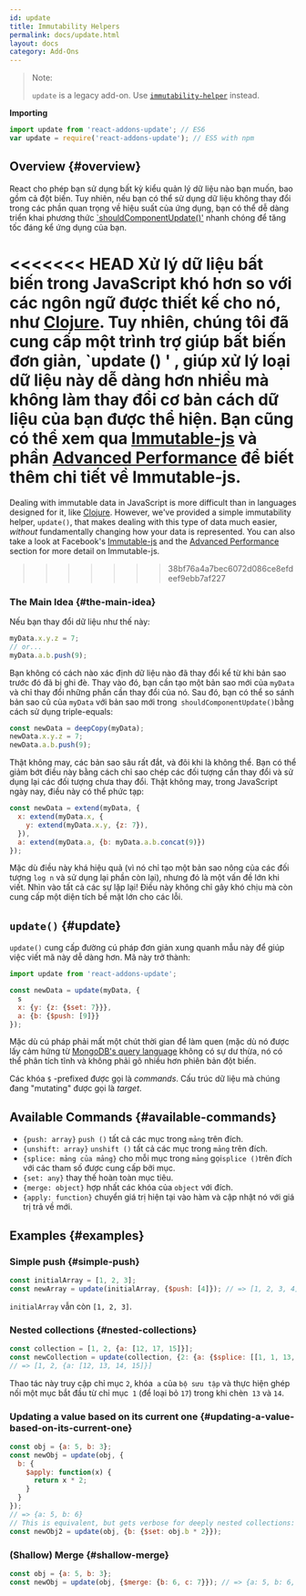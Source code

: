 ```yaml
---
id: update
title: Immutability Helpers
permalink: docs/update.html
layout: docs
category: Add-Ons
---
```


> Note:
>
> `update` is a legacy add-on. Use [`immutability-helper`](https://github.com/kolodny/immutability-helper) instead.

**Importing**

```javascript
import update from 'react-addons-update'; // ES6
var update = require('react-addons-update'); // ES5 with npm
```

## Overview {#overview}

React cho phép bạn sử dụng bất kỳ kiểu quản lý dữ liệu nào bạn muốn, bao gồm cả đột biến. Tuy nhiên, nếu bạn có thể sử
dụng dữ liệu không thay đổi trong các phần quan trọng về hiệu suất của ứng dụng, bạn có thể dễ dàng triển khai phương
thức [`shouldComponentUpdate()'](/docs/react-component.html#shouldcomponentupdate) nhanh chóng để tăng tốc đáng kể ứng
dụng của bạn.

<<<<<<< HEAD
Xử lý dữ liệu bất biến trong JavaScript khó hơn so với các ngôn ngữ được thiết kế cho nó,
như [Clojure](https://clojure.org/). Tuy nhiên, chúng tôi đã cung cấp một trình trợ giúp bất biến đơn giản, `update () '
, giúp xử lý loại dữ
liệu này dễ dàng hơn nhiều mà không làm thay đổi cơ bản cách dữ liệu của bạn được thể hiện. Bạn cũng có thể xem
qua [Immutable-js](https://facebook.github.io/immutable-js/docs/) và
phần [Advanced Performance](/docs/advanced-performance.html) để biết thêm chi tiết về Immutable-js.
=======
Dealing with immutable data in JavaScript is more difficult than in languages designed for it, like [Clojure](https://clojure.org/). However, we've provided a simple immutability helper, `update()`, that makes dealing with this type of data much easier, *without* fundamentally changing how your data is represented. You can also take a look at Facebook's [Immutable-js](https://immutable-js.com/docs/latest@main/) and the [Advanced Performance](/docs/advanced-performance.html) section for more detail on Immutable-js.
>>>>>>> 38bf76a4a7bec6072d086ce8efdeef9ebb7af227

### The Main Idea {#the-main-idea}

Nếu bạn thay đổi dữ liệu như thế này:

```js
myData.x.y.z = 7;
// or...
myData.a.b.push(9);
```

Bạn không có cách nào xác định dữ liệu nào đã thay đổi kể từ khi bản sao trước đó đã bị ghi đè. Thay vào đó, bạn cần tạo
một bản sao mới của `myData` và chỉ thay đổi những phần cần thay đổi của nó. Sau đó, bạn có thể so sánh bản sao cũ
của `myData` với bản sao mới trong` shouldComponentUpdate()`bằng cách sử dụng triple-equals:

```js
const newData = deepCopy(myData);
newData.x.y.z = 7;
newData.a.b.push(9);
```

Thật không may, các bản sao sâu rất đắt, và đôi khi là không thể. Bạn có thể giảm bớt điều này bằng cách chỉ sao chép
các đối tượng cần thay đổi và sử dụng lại các đối tượng chưa thay đổi. Thật không may, trong JavaScript ngày nay, điều
này có thể phức tạp:

```js
const newData = extend(myData, {
  x: extend(myData.x, {
    y: extend(myData.x.y, {z: 7}),
  }),
  a: extend(myData.a, {b: myData.a.b.concat(9)})
});
```

Mặc dù điều này khá hiệu quả (vì nó chỉ tạo một bản sao nông của các đối tượng `log n` và sử dụng lại phần còn lại),
nhưng đó là một vấn đề lớn khi viết. Nhìn vào tất cả các sự lặp lại! Điều này không chỉ gây khó chịu mà còn cung cấp một
diện tích bề mặt lớn cho các lỗi.

## `update()` {#update}

`update()` cung cấp đường cú pháp đơn giản xung quanh mẫu này để giúp việc viết mã này dễ dàng hơn. Mã này trở thành:

```js
import update from 'react-addons-update';

const newData = update(myData, {
  s
  x: {y: {z: {$set: 7}}},
  a: {b: {$push: [9]}}
});
```

Mặc dù cú pháp phải mất một chút thời gian để làm quen (mặc dù nó được lấy cảm hứng
từ [MongoDB's query language](https://docs.mongodb.com/manual/crud/#query) không có sự dư thừa, nó có thể phân tích tĩnh
và không phải gõ nhiều hơn phiên bản đột biến.

Các khóa `$` -prefixed được gọi là *commands*. Cấu trúc dữ liệu mà chúng đang "mutating" được gọi là *target*.

## Available Commands {#available-commands}

* `{push: array}` `push ()` tất cả các mục trong `mảng` trên đích.
* `{unshift: array}` `unshift ()` tất cả các mục trong `mảng` trên đích.
* `{splice: mảng của mảng}` cho mỗi mục trong `mảng` gọi` splice () `trên đích với các tham số được cung cấp bởi mục.
* `{set: any}` thay thế hoàn toàn mục tiêu.
* `{merge: object}` hợp nhất các khóa của `object` với đích.
* `{apply: function}` chuyển giá trị hiện tại vào hàm và cập nhật nó với giá trị trả về mới.

## Examples {#examples}

### Simple push {#simple-push}

```js
const initialArray = [1, 2, 3];
const newArray = update(initialArray, {$push: [4]}); // => [1, 2, 3, 4]
```

`initialArray` vẫn còn `[1, 2, 3]`.

### Nested collections {#nested-collections}

```js
const collection = [1, 2, {a: [12, 17, 15]}];
const newCollection = update(collection, {2: {a: {$splice: [[1, 1, 13, 14]]}}});
// => [1, 2, {a: [12, 13, 14, 15]}]
```

Thao tác này truy cập chỉ mục `2`, khóa` a` của `bộ sưu tập` và thực hiện ghép nối một mục bắt đầu từ chỉ mục` 1` (để
loại bỏ `17`) trong khi chèn` 13` và `14`.

### Updating a value based on its current one {#updating-a-value-based-on-its-current-one}

```js
const obj = {a: 5, b: 3};
const newObj = update(obj, {
  b: {
    $apply: function(x) {
      return x * 2;
    }
  }
});
// => {a: 5, b: 6}
// This is equivalent, but gets verbose for deeply nested collections:
const newObj2 = update(obj, {b: {$set: obj.b * 2}});
```

### (Shallow) Merge {#shallow-merge}

```js
const obj = {a: 5, b: 3};
const newObj = update(obj, {$merge: {b: 6, c: 7}}); // => {a: 5, b: 6, c: 7}
```
